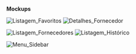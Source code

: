 **Mockups**

![Listagem_Favoritos](/uploads/ea13ab2e158be21ee2aa54b27ee80d2a/Listagem_Favoritos.png) ![Detalhes_Fornecedor](/uploads/0a51ed58ca0a87b94dfb5f35ba90c3dd/Detalhes_Fornecedor.png)

![Listagem_Fornecedores](/uploads/b31025f981dfbdbe21d3400ef7b83475/Listagem_Fornecedores.png) ![Listagem_Histórico](/uploads/a8767ebf663cc5b53c2b015580c41e75/Listagem_Histórico.png)

![Menu_Sidebar](/uploads/9a0a75f1a8f8881ffa4f56e19ba99487/Menu_Sidebar.png)

